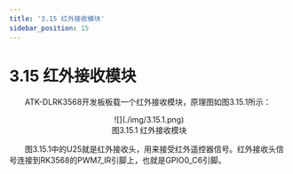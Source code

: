 ```yaml
---
title: '3.15 红外接收模块'
sidebar_position: 15
---
```


# 3.15 红外接收模块

&emsp;&emsp;ATK-DLRK3568开发板板载一个红外接收模块，原理图如图3.15.1所示：

<center>
![](./img/3.15.1.png)<br />
图3.15.1 红外接收模块
</center>

&emsp;&emsp;图3.15.1中的U25就是红外接收头，用来接受红外遥控器信号。红外接收头信号连接到RK3568的PWM7_IR引脚上，也就是GPIO0_C6引脚。


